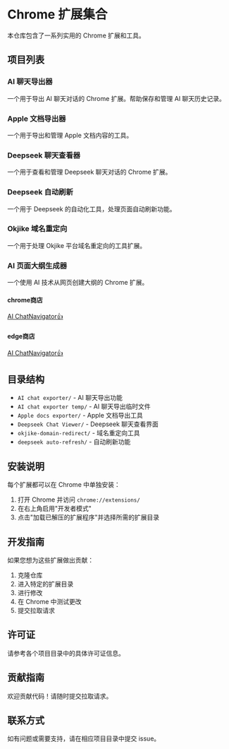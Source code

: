 # Chrome 扩展集合

本仓库包含了一系列实用的 Chrome 扩展和工具。

## 项目列表

### AI 聊天导出器
一个用于导出 AI 聊天对话的 Chrome 扩展。帮助保存和管理 AI 聊天历史记录。

### Apple 文档导出器
一个用于导出和管理 Apple 文档内容的工具。

### Deepseek 聊天查看器
一个用于查看和管理 Deepseek 聊天对话的 Chrome 扩展。

### Deepseek 自动刷新
一个用于 Deepseek 的自动化工具，处理页面自动刷新功能。

### Okjike 域名重定向
一个用于处理 Okjike 平台域名重定向的工具扩展。

### AI 页面大纲生成器
一个使用 AI 技术从网页创建大纲的 Chrome 扩展。

#### chrome商店

[AI ChatNavigator👍](https://chromewebstore.google.com/detail/ai-chatnavigator/oaojjennjgmfnegjgnbikipnnddoiomg?authuser=0&hl=en)

#### edge商店

[AI ChatNavigator👍](https://microsoftedge.microsoft.com/addons/detail/ai-pageoutliner/nimemminahdhnacieiaejaohgkehcned)

## 目录结构

- `AI chat exporter/` - AI 聊天导出功能
- `AI chat exporter temp/` - AI 聊天导出临时文件
- `Apple docs exporter/` - Apple 文档导出工具
- `Deepseek Chat Viewer/` - Deepseek 聊天查看界面
- `okjike-domain-redirect/` - 域名重定向工具
- `deepseek auto-refresh/` - 自动刷新功能


## 安装说明

每个扩展都可以在 Chrome 中单独安装：
1. 打开 Chrome 并访问 `chrome://extensions/`
2. 在右上角启用"开发者模式"
3. 点击"加载已解压的扩展程序"并选择所需的扩展目录

## 开发指南

如果您想为这些扩展做出贡献：
1. 克隆仓库
2. 进入特定的扩展目录
3. 进行修改
4. 在 Chrome 中测试更改
5. 提交拉取请求

## 许可证

请参考各个项目目录中的具体许可证信息。

## 贡献指南

欢迎贡献代码！请随时提交拉取请求。

## 联系方式

如有问题或需要支持，请在相应项目目录中提交 issue。

